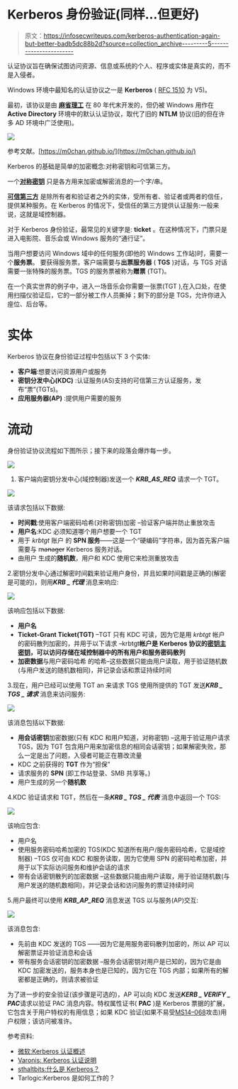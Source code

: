 # Kerberos 身份验证(同样…但更好)

> 原文：<https://infosecwriteups.com/kerberos-authentication-again-but-better-badb5dc88b2d?source=collection_archive---------5----------------------->

认证协议旨在确保试图访问资源、信息或系统的个人、程序或实体是真实的，而不是入侵者。

Windows 环境中最知名的认证协议之一是 **Kerberos** ( [RFC 1510](https://datatracker.ietf.org/doc/html/rfc1510) 为 V5)。

最初，该协议是由 [**麻省理工**](https://kerberos.org/) 在 80 年代末开发的，但仍被 Windows 用作在 **Active Directory** 环境中的默认认证协议，取代了旧的 **NTLM** 协议(旧的但在许多 AD 环境中广泛使用)。

![](img/3981f45b55e9f48b0f2878fc7b8ce5bb.png)

参考文献。[https://m0chan.github.io/](https://m0chan.github.io/)

Kerberos 的基础是简单的加密概念:对称密钥和可信第三方。

一个[**对称密钥**](https://www.ibm.com/docs/en/ztpf/2020?topic=concepts-symmetric-cryptography) 只是各方用来加密或解密消息的一个字/串。

[**可信第三方**](https://csrc.nist.gov/glossary/term/trusted_third_party) 是除所有者和验证者之外的实体，受所有者、验证者或两者的信任，提供某种服务。在 Kerberos 的情况下，受信任的第三方提供认证服务:一般来说，这就是域控制器。

对于 Kerberos 身份验证，最常见的关键字是: **ticket** 。在这种情况下，门票只是进入电影院、音乐会或 Windows 服务的“通行证”。

当用户想要访问 Windows 域中的任何服务(即他的 Windows 工作站)时，需要一个**服务票**。
要获得服务票，客户端需要与**出票服务器** ( **TGS** )对话，与 TGS 对话需要一张特殊的服务票。TGS 的服务票被称为**赠票** (TGT)。

在一个真实世界的例子中，进入一场音乐会你需要一张票(TGT ),在入口处，在使用扫描仪验证后，它的一部分被工作人员撕掉；剩下的部分是 TGS，允许你进入座位、后台等。

# 实体

Kerberos 协议在身份验证过程中包括以下 3 个实体:

*   **客户端**:想要访问资源用户或服务
*   **密钥分发中心(KDC)** :认证服务(AS)支持的可信第三方认证服务，发布“票”(TGTs)。
*   **应用服务器(AP)** :提供用户需要的服务

# 流动

身份验证协议流程如下图所示；接下来的段落会爆炸每一步。

![](img/d540a7b68acf8fe77ae0f8141c4def78.png)

1.  客户端向密钥分发中心(域控制器)发送一个 ***KRB_AS_REQ*** 请求一个 TGT。

![](img/dc7b4dabab65298b408f27127893c651.png)

[4]: Tarlogic

该请求包括以下数据:

*   **时间戳**:使用客户端密码哈希(对称密钥)加密
    –验证客户端并防止重放攻击
*   **用户名**:KDC 必须知道哪个用户想要一个 TGT
*   用于 *krbtgt* 账户
    的 **SPN 服务**——这是一个“硬编码”字符串，因为首先客户端需要与 m̶a̶n̶a̶g̶e̶r Kerberos 服务对话。
*   由用户
    生成的**随机数**，用户和 KDC 使用它来检测重放攻击

2.密钥分发中心通过解密时间戳来验证用户身份，并且如果时间戳是正确的(解密是可能的)，则用***KRB _ 代理*** 消息来响应:

![](img/56c6107a56e01a7a2bbaeb95b7994f79.png)

[4]: Tarlogic

该响应包括以下数据:

*   **用户名**
*   **Ticket-Grant Ticket(TGT)** –TGT 只有 KDC 可读，因为它是用 *krbtgt* 帐户的密码散列加密的，并用于以下请求
    –krbtgt**帐户是 Kerberos 协议的[密钥主密钥](https://ghostbusters.fandom.com/wiki/Vinz_Clortho)，可以访问存储在域控制器中的所有用户和服务密码散列**
*   **加密数据**与用户密码哈希
    的哈希–这些数据只能由用户读取，用于验证随机数(与用户发送的随机数相同)，并记录会话和票证持续时间

3.现在，用户已经可以使用 TGT an 来请求 TGS 使用所提供的 TGT 发送***KRB _ TGS _ 请求*** 消息来访问服务:

![](img/5fd153f4e62aa409fe06c805a4ba45d4.png)

[4]: Tarlogic

该消息包括以下数据:

*   **用会话密钥**加密数据(只有 KDC 和用户知道，对称密钥)
    –这用于验证用户请求 TGS，因为 TGT 包含用户用来加密信息的相同会话密钥；如果解密失败，那么一定是出了问题，入侵者可能正在篡改流量
*   KDC 之前获得的 **TGT** 作为“担保”
*   请求服务的 **SPN** (即工作站登录、SMB 共享等。)
*   用户生成的另一个**随机数**

4.KDC 验证请求和 TGT，然后在一条***KRB _ TGS _ 代表*** 消息中返回一个 TGS:

![](img/bd0730f19a4eda34fa611d02e416e3a9.png)

[4]: Tarlogic

该响应包含:

*   用户名
*   使用服务密码哈希加密的 TGS(KDC 知道所有用户/服务密码哈希，它是域控制器)
    –TGS 仅可由 KDC 和服务读取，因为它使用 SPN 的密码哈希加密，并用于以下实际访问服务和维护会话的请求
*   带有会话密钥散列的加密数据
    –这些数据只能由用户读取，用于验证随机数(与用户发送的随机数相同)，并记录会话和访问服务的票证持续时间

5.用户最终可以使用 ***KRB_AP_REQ*** 消息发送 TGS 以与服务(AP)交互:

![](img/3eb86857232b73080722fcfe38a2ebac.png)

[4]: Tarlogic

该消息包含:

*   先前由 KDC 发送的 TGS
    ——因为它是用服务密码散列加密的，所以 AP 可以解密票证并验证消息和会话
*   带有服务会话密钥的加密数据
    –服务会话密钥对用户是已知的，因为它是由 KDC 加密发送的，服务本身也是已知的，因为它在 TGS 内部；如果所有的解密都是正确的，则请求被验证

为了进一步的安全验证(该步骤是可选的)，AP 可以向 KDC 发送***KERB _ VERIFY _ PAC***请求以验证 PAC 消息内容。特权属性证书( **PAC** )是 Kerberos 票据的扩展，它包含关于用户特权的有用信息；如果 KDC 验证(如果不易受[MS14–068](https://support.microsoft.com/en-us/topic/ms14-068-vulnerability-in-kerberos-could-allow-elevation-of-privilege-november-18-2014-9692b9fc-e5e1-73e0-4058-37d19893275c)攻击)用户权限；该访问被准许。

参考资料:

*   [微软:Kerberos 认证概述](https://docs.microsoft.com/en-us/windows-server/security/kerberos/kerberos-authentication-overview)
*   [Varonis: Kerberos 认证说明](https://www.varonis.com/blog/kerberos-authentication-explained/)
*   [sthaltbits:什么是 Kerberos？](https://stealthbits.com/blog/what-is-kerberos/)
*   Tarlogic:Kerberos 是如何工作的？